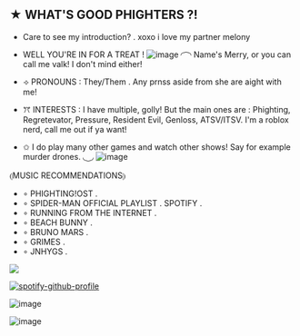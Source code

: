 ## ★ WHAT'S GOOD PHIGHTERS ?! 
- Care to see my introduction? 
. xoxo i love my partner melony

- WELL YOU'RE IN FOR A TREAT ! 
![image](https://github.com/user-attachments/assets/00b8456b-4e93-4088-8b17-9bfbab8a23d8) 
◜ ͡ ◝ 
Name's Merry, or you can call me valk! I don't mind either!
- ⟢ PRONOUNS : They/Them . Any prnss aside from she are aight with me! 
- ꔫ INTERESTS : I have multiple, golly! But the main ones are : 
Phighting, Regretevator, Pressure, Resident Evil, Genloss, ATSV/ITSV. I'm a roblox nerd, call me out if ya want!
- ✩ I do play many other games and watch other shows! Say for example murder drones. 
◟ ͜ ◞
![image](https://github.com/user-attachments/assets/68dd7473-d6be-4876-ab89-6bd988871ca5)

⦇MUSIC RECOMMENDATIONS⦈　
- ∘ PHIGHTING!OST . 
- ∘ SPIDER-MAN OFFICIAL PLAYLIST . SPOTIFY . 
- ∘ RUNNING FROM THE INTERNET . 
- ∘ BEACH BUNNY .
- ∘ BRUNO MARS . 
- ∘ GRIMES .
- ∘ JNHYGS . 

![](https://komarev.com/ghpvc/?username=your-github-username)

[![spotify-github-profile](https://spotify-github-profile.kittinanx.com/api/view?uid=31lox46ruvbmdjuyjidxvyr3smwq&cover_image=true&theme=default&show_offline=false&background_color=121212&interchange=false)](https://github.com/kittinan/spotify-github-profile)

![image](https://github.com/user-attachments/assets/85d69d32-45a6-423e-b493-ce400b02d868)

![image](https://github.com/user-attachments/assets/2c324d87-b730-4ef1-b481-2c96e6154bc9)




<!--
**lxversvalk/lxversvalk** is a ✨ _special_ ✨ repository because its `README.md` (this file) appears on your GitHub profile.

Here are some ideas to get you started:

- 🔭 I’m currently working on ...
- 🌱 I’m currently learning ...
- 👯 I’m looking to collaborate on ...
- 🤔 I’m looking for help with ...
- 💬 Ask me about ...
- 📫 How to reach me: ...
- 😄 Pronouns: ...
- ⚡ Fun fact: ...
-->
